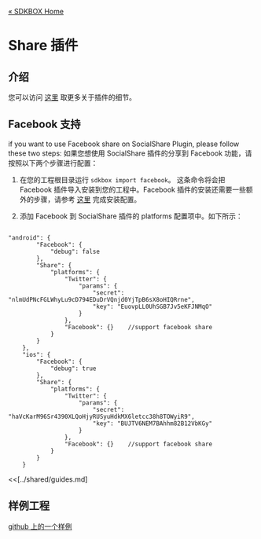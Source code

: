 [&#171; SDKBOX Home](http://sdkbox.com)

<h1>Share 插件</h1>

## 介绍
您可以访问 [这里](http://www.cocos2d-x.org/sdkbox/share) 取更多关于插件的细节。

## Facebook 支持
if you want to use Facebook share on SocialShare Plugin, please follow these two steps:
如果您想使用 SocialShare 插件的分享到 Facebook 功能，请按照以下两个步骤进行配置：

1. 在您的工程根目录运行 `sdkbox import facebook`。
    这条命令将会把 Facebook 插件导入安装到您的工程中。Facebook 插件的安装还需要一些额外的步骤，请参考 [这里](http://docs.sdkbox.com/en/plugins/facebook/v3-cpp/#extra-steps) 完成安装配置。

2. 添加 Facebook 到 SocialShare 插件的 platforms 配置项中。如下所示：

```

"android": {
        "Facebook": {
            "debug": false
        },
        "Share": {
            "platforms": {
                "Twitter": {
                    "params": {
                        "secret": "nlmUdPNcFGLWhyLu9cD794EDuDrVQnjd0YjTpB6sX8oHIQRrne",
                        "key": "EuovpLL0UhSGB7Jv5eKFJNMqO"
                    }
                },
                "Facebook": {}    //support facebook share
            }
        }
    },
    "ios": {
        "Facebook": {
            "debug": true
        },
        "Share": {
            "platforms": {
                "Twitter": {
                    "params": {
                        "secret": "haVcKarM96Sr4390XLQoHjyRUSyuHdkMX6letcc38h8TOWyiR9",
                        "key": "BUJTV6NEM7BAhhm82B12VbKGy"
                    }
                },
                "Facebook": {}    //support facebook share
            }
        }
    }

```


<<[../shared/guides.md]


## 样例工程

[github 上的一个样例](https://github.com/sdkbox/sdkbox-sample-share)
